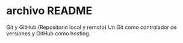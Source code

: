 # archivo README
Git y GitHub (Repositorio local y remoto)
Un Git como controlador de versiones y GitHub como hosting.
